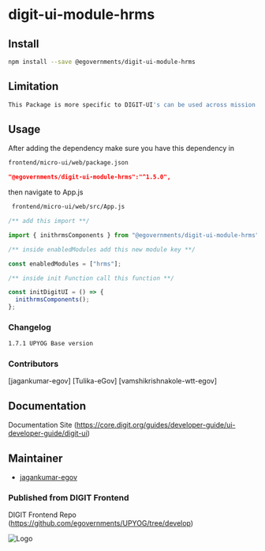 
# digit-ui-module-hrms

## Install

```bash
npm install --save @egovernments/digit-ui-module-hrms
```

## Limitation

```bash
This Package is more specific to DIGIT-UI's can be used across mission's
```

## Usage

After adding the dependency make sure you have this dependency in

```bash
frontend/micro-ui/web/package.json
```

```json
"@egovernments/digit-ui-module-hrms":"^1.5.0",
```

then navigate to App.js

```bash
 frontend/micro-ui/web/src/App.js
```


```jsx
/** add this import **/

import { inithrmsComponents } from "@egovernments/digit-ui-module-hrms";

/** inside enabledModules add this new module key **/

const enabledModules = ["hrms"];

/** inside init Function call this function **/

const initDigitUI = () => {
  inithrmsComponents();
};
```




### Changelog

```bash
1.7.1 UPYOG Base version
```

### Contributors

[jagankumar-egov] [Tulika-eGov]  [vamshikrishnakole-wtt-egov] 

## Documentation

Documentation Site (https://core.digit.org/guides/developer-guide/ui-developer-guide/digit-ui)

## Maintainer

- [jagankumar-egov](https://www.github.com/jagankumar-egov)


### Published from DIGIT Frontend 
DIGIT Frontend Repo (https://github.com/egovernments/UPYOG/tree/develop)


![Logo](https://s3.ap-south-1.amazonaws.com/works-dev-asset/mseva-white-logo.png)